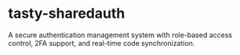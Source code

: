 # tasty-sharedauth
 A secure authentication management system with role-based access control, 2FA support, and real-time code synchronization.
